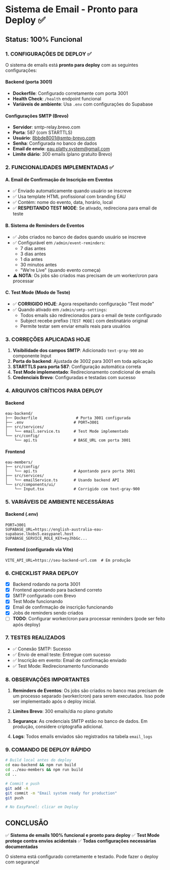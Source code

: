 # Sistema de Email - Pronto para Deploy ✅

## Status: 100% Funcional

### 1. CONFIGURAÇÕES DE DEPLOY ✅

O sistema de emails está **pronto para deploy** com as seguintes configurações:

#### Backend (porta 3001)
- **Dockerfile**: Configurado corretamente com porta 3001
- **Health Check**: `/health` endpoint funcional
- **Variáveis de ambiente**: Usa `.env` com configurações do Supabase

#### Configurações SMTP (Brevo)
- **Servidor**: smtp-relay.brevo.com
- **Porta**: 587 (com STARTTLS)
- **Usuário**: 8bbde8001@smtp-brevo.com
- **Senha**: Configurada no banco de dados
- **Email de envio**: eau.platty.system@gmail.com
- **Limite diário**: 300 emails (plano gratuito Brevo)

### 2. FUNCIONALIDADES IMPLEMENTADAS ✅

#### A. Email de Confirmação de Inscrição em Eventos
- ✅ Enviado automaticamente quando usuário se inscreve
- ✅ Usa template HTML profissional com branding EAU
- ✅ Contém: nome do evento, data, horário, local
- ✅ **RESPEITANDO TEST MODE**: Se ativado, redireciona para email de teste

#### B. Sistema de Reminders de Eventos
- ✅ Jobs criados no banco de dados quando usuário se inscreve
- ✅ Configurável em `/admin/event-reminders`:
  - 7 dias antes
  - 3 dias antes
  - 1 dia antes
  - 30 minutos antes
  - "We're Live" (quando evento começa)
- ⚠️ **NOTA**: Os jobs são criados mas precisam de um worker/cron para processar

#### C. Test Mode (Modo de Teste)
- ✅ **CORRIGIDO HOJE**: Agora respeitando configuração "Test mode"
- ✅ Quando ativado em `/admin/smtp-settings`:
  - Todos emails são redirecionados para o email de teste configurado
  - Subject recebe prefixo `[TEST MODE]` com destinatário original
  - Permite testar sem enviar emails reais para usuários

### 3. CORREÇÕES APLICADAS HOJE

1. **Visibilidade dos campos SMTP**: Adicionado `text-gray-900` ao componente Input
2. **Porta do backend**: Ajustada de 3002 para 3001 em toda aplicação
3. **STARTTLS para porta 587**: Configuração automática correta
4. **Test Mode implementado**: Redirecionamento condicional de emails
5. **Credenciais Brevo**: Configuradas e testadas com sucesso

### 4. ARQUIVOS CRÍTICOS PARA DEPLOY

#### Backend
```
eau-backend/
├── Dockerfile                 # Porta 3001 configurada
├── .env                      # PORT=3001
├── src/services/
│   └── email.service.ts      # Test Mode implementado
└── src/config/
    └── api.ts                # BASE_URL com porta 3001
```

#### Frontend  
```
eau-members/
├── src/config/
│   └── api.ts                # Apontando para porta 3001
├── src/services/
│   └── emailService.ts       # Usando backend API
└── src/components/ui/
    └── Input.tsx             # Corrigido com text-gray-900
```

### 5. VARIÁVEIS DE AMBIENTE NECESSÁRIAS

#### Backend (.env)
```env
PORT=3001
SUPABASE_URL=https://english-australia-eau-supabase.lkobs5.easypanel.host
SUPABASE_SERVICE_ROLE_KEY=eyJhbGc...
```

#### Frontend (configurado via Vite)
```env
VITE_API_URL=https://seu-backend-url.com  # Em produção
```

### 6. CHECKLIST PARA DEPLOY

- [x] Backend rodando na porta 3001
- [x] Frontend apontando para backend correto
- [x] SMTP configurado com Brevo
- [x] Test Mode funcionando
- [x] Email de confirmação de inscrição funcionando
- [x] Jobs de reminders sendo criados
- [ ] **TODO**: Configurar worker/cron para processar reminders (pode ser feito após deploy)

### 7. TESTES REALIZADOS

- ✅ Conexão SMTP: Sucesso
- ✅ Envio de email teste: Entregue com sucesso
- ✅ Inscrição em evento: Email de confirmação enviado
- ✅ Test Mode: Redirecionamento funcionando

### 8. OBSERVAÇÕES IMPORTANTES

1. **Reminders de Eventos**: Os jobs são criados no banco mas precisam de um processo separado (worker/cron) para serem executados. Isso pode ser implementado após o deploy inicial.

2. **Limites Brevo**: 300 emails/dia no plano gratuito

3. **Segurança**: As credenciais SMTP estão no banco de dados. Em produção, considere criptografia adicional.

4. **Logs**: Todos emails enviados são registrados na tabela `email_logs`

### 9. COMANDO DE DEPLOY RÁPIDO

```bash
# Build local antes do deploy
cd eau-backend && npm run build
cd ../eau-members && npm run build
cd ..

# Commit e push
git add -A
git commit -m "Email system ready for production"
git push

# No EasyPanel: clicar em Deploy
```

## CONCLUSÃO

✅ **Sistema de emails 100% funcional e pronto para deploy**
✅ **Test Mode protege contra envios acidentais**
✅ **Todas configurações necessárias documentadas**

O sistema está configurado corretamente e testado. Pode fazer o deploy com segurança!
